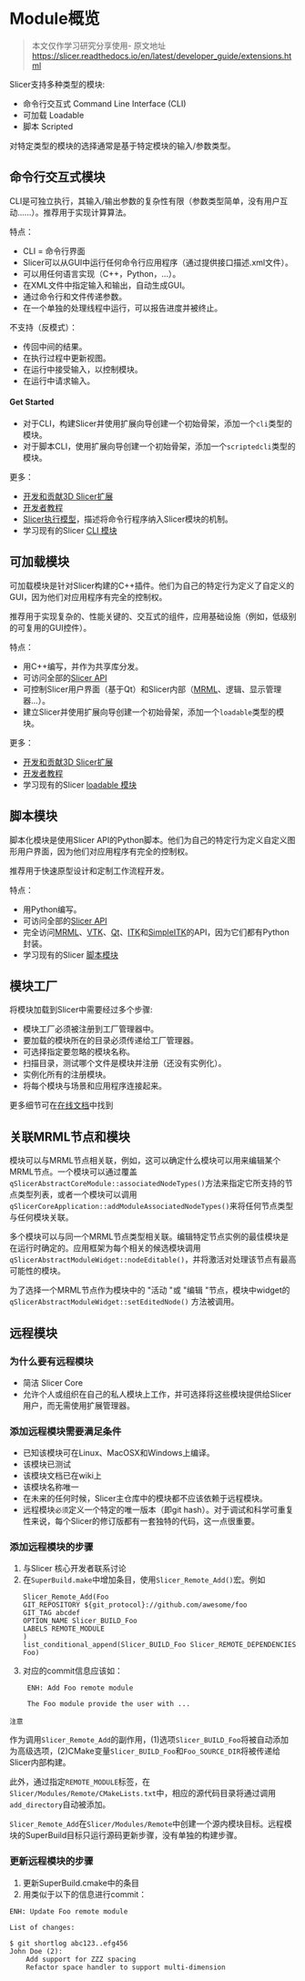 # Module概览
> 本文仅作学习研究分享使用- 原文地址 https://slicer.readthedocs.io/en/latest/developer_guide/extensions.html

Slicer支持多种类型的模块:
* 命令行交互式 Command Line Interface (CLI)
* 可加载 Loadable
* 脚本 Scripted

对特定类型的模块的选择通常是基于特定模块的输入/参数类型。

## 命令行交互式模块

CLI是可独立执行，其输入/输出参数的复杂性有限（参数类型简单，没有用户互动......）。推荐用于实现计算算法。

特点：

* CLI = 命令行界面
* Slicer可以从GUI中运行任何命令行应用程序（通过提供接口描述.xml文件）。
* 可以用任何语言实现（C++，Python，...）。
* 在XML文件中指定输入和输出，自动生成GUI。
* 通过命令行和文件传递参数。
* 在一个单独的处理线程中运行，可以报告进度并被终止。
  
不支持（反模式）：
* 传回中间的结果。
* 在执行过程中更新视图。
* 在运行中接受输入，以控制模块。
* 在运行中请求输入。

#### Get Started
* 对于CLI，构建Slicer并使用扩展向导创建一个初始骨架，添加一个`cli`类型的模块。
* 对于脚本CLI，使用扩展向导创建一个初始骨架，添加一个`scriptedcli`类型的模块。

更多：

* [开发和贡献3D Slicer扩展](https://slicer.readthedocs.io/en/latest/developer_guide/extensions.html#extensions)
* [开发者教程](https://www.slicer.org/wiki/Documentation/Nightly/Training#Tutorials_for_software_developers)
* [Slicer执行模型](https://www.slicer.org/wiki/Documentation/Nightly/Developers/SlicerExecutionModel)，描述将命令行程序纳入Slicer模块的机制。
* 学习现有的Slicer [CLI 模块](https://github.com/Slicer/Slicer/tree/main/Modules/CLI)

## 可加载模块

可加载模块是针对Slicer构建的C++插件。他们为自己的特定行为定义了自定义的GUI，因为他们对应用程序有完全的控制权。

推荐用于实现复杂的、性能关键的、交互式的组件，应用基础设施（例如，低级别的可复用的GUI控件）。

特点：

* 用C++编写，并作为共享库分发。
* 可访问全部的[Slicer API](https://slicer.readthedocs.io/en/latest/developer_guide/api.html#c)
* 可控制Slicer用户界面（基于Qt）和Slicer内部（[MRML](MRML/MRMLOverview.md)、逻辑、显示管理器...）。
* 建立Slicer并使用扩展向导创建一个初始骨架，添加一个`loadable`类型的模块。

更多：
* [开发和贡献3D Slicer扩展](https://slicer.readthedocs.io/en/latest/developer_guide/extensions.html#extensions)
* [开发者教程](https://www.slicer.org/wiki/Documentation/Nightly/Training#Tutorials_for_software_developers)
* 学习现有的Slicer [loadable 模块](https://github.com/Slicer/Slicer/tree/main/Modules/Loadable)


## 脚本模块

脚本化模块是使用Slicer API的Python脚本。他们为自己的特定行为定义自定义图形用户界面，因为他们对应用程序有完全的控制权。

推荐用于快速原型设计和定制工作流程开发。

特点：

* 用Python编写。
* 可访问全部的[Slicer API](https://slicer.readthedocs.io/en/latest/developer_guide/api.html#c)
* 完全访问[MRML](MRML/MRMLOverview.md)、[VTK](https://vtk.org/)、[Qt](https://doc.qt.io/)、[ITK](https://itkpythonpackage.readthedocs.io/en/master/)和[SimpleITK](https://simpleitk.org/about.html)的API，因为它们都有Python封装。
* 学习现有的Slicer [脚本模块](https://github.com/Slicer/Slicer/tree/main/Modules/Scripted)

## 模块工厂

将模块加载到Slicer中需要经过多个步骤:

* 模块工厂必须被注册到工厂管理器中。
* 要加载的模块所在的目录必须传递给工厂管理器。
* 可选择指定要忽略的模块名称。
* 扫描目录，测试哪个文件是模块并注册（还没有实例化）。
* 实例化所有的注册模块。
* 将每个模块与场景和应用程序连接起来。

更多细节可在[在线文档](https://apidocs.slicer.org/main/classqSlicerAbstractModuleFactoryManager.html)中找到

## 关联MRML节点和模块

模块可以与MRML节点相关联，例如，这可以确定什么模块可以用来编辑某个MRML节点。一个模块可以通过覆盖`qSlicerAbstractCoreModule::associatedNodeTypes()`方法来指定它所支持的节点类型列表，或者一个模块可以调用`qSlicerCoreApplication::addModuleAssociatedNodeTypes()`来将任何节点类型与任何模块关联。

多个模块可以与同一个MRML节点类型相关联。编辑特定节点实例的最佳模块是在运行时确定的。应用框架为每个相关的候选模块调用`qSlicerAbstractModuleWidget::nodeEditable()`，并将激活对处理该节点有最高可能性的模块。

为了选择一个MRML节点作为模块中的 "活动 "或 "编辑 "节点，模块中widget的`qSlicerAbstractModuleWidget::setEditedNode()` 方法被调用。

## 远程模块
### 为什么要有远程模块
* 简洁 Slicer Core
* 允许个人或组织在自己的私人模块上工作，并可选择将这些模块提供给Slicer用户，而无需使用扩展管理器。

### 添加远程模块需要满足条件
* 已知该模块可在Linux、MacOSX和Windows上编译。
* 该模块已测试
* 该模块文档已在wiki上
* 该模块名称唯一
* 在未来的任何时候，Slicer主仓库中的模块都不应该依赖于远程模块。
* 远程模块`必须`定义一个特定的唯一版本（即git hash）。对于调试和科学可重复性来说，每个Slicer的修订版都有一套独特的代码，这一点很重要。

### 添加远程模块的步骤
1. 与Slicer 核心开发者联系讨论
2. 在`SuperBuild.make`中增加条目，使用`Slicer_Remote_Add()`宏。例如
    ```
    Slicer_Remote_Add(Foo
    GIT_REPOSITORY ${git_protocol}://github.com/awesome/foo
    GIT_TAG abcdef
    OPTION_NAME Slicer_BUILD_Foo
    LABELS REMOTE_MODULE
    )
    list_conditional_append(Slicer_BUILD_Foo Slicer_REMOTE_DEPENDENCIES Foo)
    ```
3. 对应的commit信息应该如：
   ```
    ENH: Add Foo remote module

    The Foo module provide the user with ...
   ```

`注意`

作为调用`Slicer_Remote_Add`的副作用，(1)选项`Slicer_BUILD_Foo`将被自动添加为高级选项，(2)CMake变量`Slicer_BUILD_Foo`和`Foo_SOURCE_DIR`将被传递给Slicer内部构建。

此外，通过指定`REMOTE_MODULE`标签，在`Slicer/Modules/Remote/CMakeLists.txt`中，相应的源代码目录将通过调用`add_directory`自动被添加。

`Slicer_Remote_Add`在`Slicer/Modules/Remote`中创建一个源内模块目标。远程模块的SuperBuild目标只运行源码更新步骤，没有单独的构建步骤。

### 更新远程模块的步骤
1. 更新SuperBuild.cmake中的条目
2. 用类似于以下的信息进行commit：
```
ENH: Update Foo remote module

List of changes:

$ git shortlog abc123..efg456
John Doe (2):
    Add support for ZZZ spacing
    Refactor space handler to support multi-dimension
```